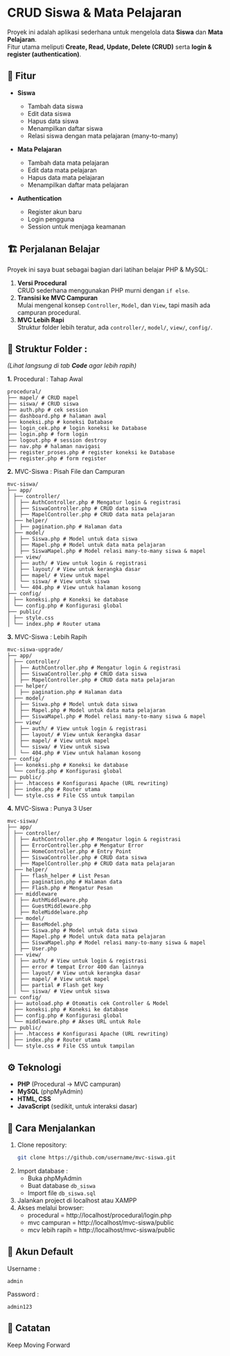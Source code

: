 # CRUD Siswa & Mata Pelajaran

Proyek ini adalah aplikasi sederhana untuk mengelola data **Siswa** dan **Mata Pelajaran**.  
Fitur utama meliputi **Create, Read, Update, Delete (CRUD)** serta **login & register (authentication)**.

## 📌 Fitur
- **Siswa**
  - Tambah data siswa
  - Edit data siswa
  - Hapus data siswa
  - Menampilkan daftar siswa
  - Relasi siswa dengan mata pelajaran (many-to-many)

- **Mata Pelajaran**
  - Tambah data mata pelajaran
  - Edit data mata pelajaran
  - Hapus data mata pelajaran
  - Menampilkan daftar mata pelajaran

- **Authentication**
  - Register akun baru
  - Login pengguna
  - Session untuk menjaga keamanan

## 🏗️ Perjalanan Belajar
Proyek ini saya buat sebagai bagian dari latihan belajar PHP & MySQL:
1. **Versi Procedural**  
   CRUD sederhana menggunakan PHP murni dengan `if else`.
2. **Transisi ke MVC Campuran**  
   Mulai mengenal konsep `Controller`, `Model`, dan `View`, tapi masih ada campuran procedural.
3. **MVC Lebih Rapi**  
   Struktur folder lebih teratur, ada `controller/`, `model/`, `view/`, `config/`.

## 📂 Struktur Folder : 
*(Lihat langsung di tab **Code** agar lebih rapih)*

**1.** Procedural : Tahap Awal
```
procedural/
├── mapel/ # CRUD mapel
├── siswa/ # CRUD siswa
├── auth.php # cek session
├── dashboard.php # halaman awal
├── koneksi.php # koneksi Database
├── login_cek.php # login koneksi ke Database
├── login.php # form login
├── logout.php # session destroy
├── nav.php # halaman navigasi
├── register_proses.php # register koneksi ke Database
├── register.php # form register
```

**2.** MVC-Siswa : Pisah File dan Campuran
```
mvc-siswa/
├── app/
│ ├── controller/
│ │ ├── AuthController.php # Mengatur login & registrasi
│ │ ├── SiswaController.php # CRUD data siswa
│ │ ├── MapelController.php # CRUD data mata pelajaran
│ ├── helper/
│ │ ├── pagination.php # Halaman data
│ ├── model/
│ │ ├── Siswa.php # Model untuk data siswa
│ │ ├── Mapel.php # Model untuk data mata pelajaran
│ │ ├── SiswaMapel.php # Model relasi many-to-many siswa & mapel
│ ├── view/
│ │ ├── auth/ # View untuk login & registrasi
│ │ ├── layout/ # View untuk kerangka dasar
│ │ ├── mapel/ # View untuk mapel
│ │ └── siswa/ # View untuk siswa
│ │ └── 404.php # View untuk halaman kosong
├── config/
│ ├── koneksi.php # Koneksi ke database
│ └── config.php # Konfigurasi global
├── public/
│ ├── style.css
│ └── index.php # Router utama
```

**3.** MVC-Siswa : Lebih Rapih
```
mvc-siswa-upgrade/
├── app/
│ ├── controller/
│ │ ├── AuthController.php # Mengatur login & registrasi
│ │ ├── SiswaController.php # CRUD data siswa
│ │ ├── MapelController.php # CRUD data mata pelajaran
│ ├── helper/
│ │ ├── pagination.php # Halaman data
│ ├── model/
│ │ ├── Siswa.php # Model untuk data siswa
│ │ ├── Mapel.php # Model untuk data mata pelajaran
│ │ ├── SiswaMapel.php # Model relasi many-to-many siswa & mapel
│ ├── view/
│ │ ├── auth/ # View untuk login & registrasi
│ │ ├── layout/ # View untuk kerangka dasar
│ │ ├── mapel/ # View untuk mapel
│ │ └── siswa/ # View untuk siswa
│ │ └── 404.php # View untuk halaman kosong
├── config/
│ ├── koneksi.php # Koneksi ke database
│ └── config.php # Konfigurasi global
├── public/
│ ├── .htaccess # Konfigurasi Apache (URL rewriting)
│ ├── index.php # Router utama
│ └── style.css # File CSS untuk tampilan
```

**4.** MVC-Siswa : Punya 3 User
```
mvc-siswa/
├── app/
│ ├── controller/
│ │ ├── AuthController.php # Mengatur login & registrasi
│ │ ├── ErrorController.php # Mengatur Error
│ │ ├── HomeController.php # Entry Point
│ │ ├── SiswaController.php # CRUD data siswa
│ │ ├── MapelController.php # CRUD data mata pelajaran
│ ├── helper/
│ │ ├── flash_helper # List Pesan
│ │ ├── pagination.php # Halaman data
│ │ ├── Flash.php # Mengatur Pesan
│ ├── middleware
│ │ ├── AuthMiddleware.php 
│ │ ├── GuestMiddleware.php
│ │ ├── RoleMiddelware.php 
│ ├── model/
│ │ ├── BaseModel.php 
│ │ ├── Siswa.php # Model untuk data siswa
│ │ ├── Mapel.php # Model untuk data mata pelajaran
│ │ ├── SiswaMapel.php # Model relasi many-to-many siswa & mapel
│ │ ├── User.php
│ ├── view/
│ │ ├── auth/ # View untuk login & registrasi
│ │ ├── error # tempat Error 400 dan lainnya
│ │ ├── layout/ # View untuk kerangka dasar
│ │ ├── mapel/ # View untuk mapel
│ │ ├── partial # Flash get key
│ │ └── siswa/ # View untuk siswa
├── config/
│ ├── autoload.php # Otomatis cek Controller & Model
│ ├── koneksi.php # Koneksi ke database
│ ├── config.php # Konfigurasi global
│ └── middleware.php # Akses URL untuk Role
├── public/
│ ├── .htaccess # Konfigurasi Apache (URL rewriting)
│ ├── index.php # Router utama
│ └── style.css # File CSS untuk tampilan
```

## ⚙️ Teknologi
- **PHP** (Procedural → MVC campuran)
- **MySQL** (phpMyAdmin)
- **HTML, CSS**
- **JavaScript** (sedikit, untuk interaksi dasar)

## 🚀 Cara Menjalankan
1. Clone repository:
   ```bash
   git clone https://github.com/username/mvc-siswa.git
2. Import database :
   - Buka phpMyAdmin
   - Buat database `db_siswa`
   - Import file `db_siswa.sql`
3. Jalankan project di localhost atau XAMPP
4. Akses melalui browser:
   - procedural = http://localhost/procedural/login.php
   - mvc campuran = http://localhost/mvc-siswa/public
   - mcv lebih rapih = http://localhost/mvc-siswa/public

## 🔑 Akun Default
Username :
```
admin
```
Password :
```
admin123
```

## 📝 Catatan
Keep Moving Forward
